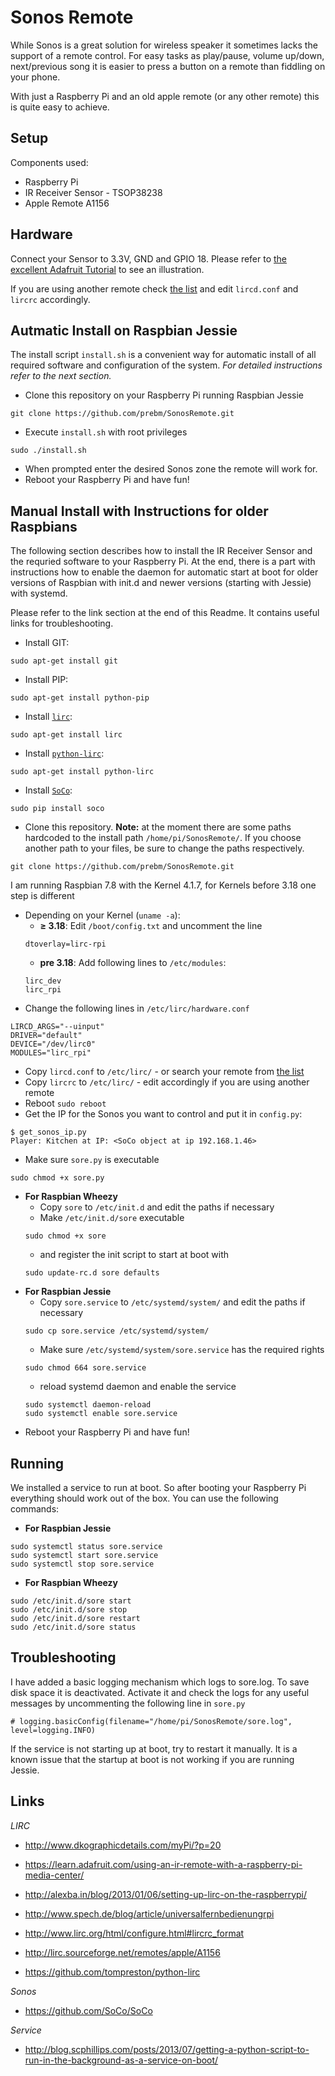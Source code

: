 Sonos Remote
============

While Sonos is a great solution for wireless speaker it sometimes lacks the support of a remote control. For easy tasks as play/pause, volume up/down, next/previous song it is easier to press a button on a remote than fiddling on your phone.

With just a Raspberry Pi and an old apple remote (or any other remote) this is quite easy to achieve.


Setup
-----

Components used:

- Raspberry Pi
- IR Receiver Sensor - TSOP38238
- Apple Remote A1156


Hardware
--------

Connect your Sensor to 3.3V, GND and GPIO 18. Please refer to [the excellent Adafruit Tutorial](https://learn.adafruit.com/using-an-ir-remote-with-a-raspberry-pi-media-center/hardware) to see an illustration.

If you are using another remote check [the list](http://lirc.sourceforge.net/remotes/) and edit `lircd.conf` and `lircrc` accordingly.


Autmatic Install on Raspbian Jessie
-----------------------------------

The install script `install.sh` is a convenient way for automatic install of all required software and configuration of the system. *For detailed instructions refer to the next section.*

- Clone this repository on your Raspberry Pi running Raspbian Jessie
```
git clone https://github.com/prebm/SonosRemote.git
```
- Execute `install.sh` with root privileges
```
sudo ./install.sh
```
- When prompted enter the desired Sonos zone the remote will work for.
- Reboot your Raspberry Pi and have fun!


Manual Install with Instructions for older Raspbians
----------------------------------------------------

The following section describes how to install the IR Receiver Sensor and the requried software to your Raspberry Pi. At the end, there is a part with instructions how to enable the daemon for automatic start at boot for older versions of Raspbian with init.d and newer versions (starting with Jessie) with systemd.

Please refer to the link section at the end of this Readme. It contains useful links for troubleshooting.

- Install GIT:
```
sudo apt-get install git
```
- Install PIP:
```
sudo apt-get install python-pip
```
- Install [`lirc`](http://sourceforge.net/projects/lirc/):
```
sudo apt-get install lirc
```
- Install [`python-lirc`](https://github.com/tompreston/python-lirc):
```
sudo apt-get install python-lirc
```
- Install [`SoCo`](https://github.com/SoCo/SoCo):
```
sudo pip install soco
```
- Clone this repository. **Note:** at the moment there are some paths hardcoded to the install path `/home/pi/SonosRemote/`. If you choose another path to your files, be sure to change the paths respectively.
```
git clone https://github.com/prebm/SonosRemote.git
```

I am running Raspbian 7.8 with the Kernel 4.1.7, for Kernels before 3.18 one step is different

- Depending on your Kernel (`uname -a`):
	- **≥ 3.18**: Edit `/boot/config.txt` and uncomment the line
	```
    dtoverlay=lirc-rpi
    ```
	- **pre 3.18**: Add following lines to `/etc/modules`:
    ```
    lirc_dev
    lirc_rpi
    ```
- Change the following lines in `/etc/lirc/hardware.conf`
```
LIRCD_ARGS="--uinput"
DRIVER="default"
DEVICE="/dev/lirc0"
MODULES="lirc_rpi"
```
- Copy `lircd.conf` to `/etc/lirc/` - or search your remote from [the list](http://lirc.sourceforge.net/remotes/)
- Copy `lircrc` to `/etc/lirc/` - edit accordingly if you are using another remote
- Reboot `sudo reboot`
- Get the IP for the Sonos you want to control and put it in `config.py`:
```
$ get_sonos_ip.py
Player: Kitchen at IP: <SoCo object at ip 192.168.1.46>
```
- Make sure `sore.py` is executable
```
sudo chmod +x sore.py
```
- **For Raspbian Wheezy**
    - Copy `sore` to `/etc/init.d` and edit the paths if necessary
    - Make `/etc/init.d/sore` executable
    ```
    sudo chmod +x sore
    ```
    - and register the init script to start at boot with
    ```
    sudo update-rc.d sore defaults
    ```
- **For Raspbian Jessie**
	- Copy `sore.service` to `/etc/systemd/system/` and edit the paths if necessary
	```
    sudo cp sore.service /etc/systemd/system/
    ```
    - Make sure `/etc/systemd/system/sore.service` has the required rights
    ```
    sudo chmod 664 sore.service
    ```
    - reload systemd daemon and enable the service
    ```
    sudo systemctl daemon-reload
    sudo systemctl enable sore.service
    ```
- Reboot your Raspberry Pi and have fun!


Running
-------

We installed a service to run at boot. So after booting your Raspberry Pi everything should work out of the box. You can use the following commands:

- **For Raspbian Jessie**
```
sudo systemctl status sore.service
sudo systemctl start sore.service
sudo systemctl stop sore.service
```
- **For Raspbian Wheezy**
```
sudo /etc/init.d/sore start
sudo /etc/init.d/sore stop
sudo /etc/init.d/sore restart
sudo /etc/init.d/sore status
```

Troubleshooting
---------------

I have added a basic logging mechanism which logs to sore.log. To save disk space it is deactivated. Activate it and check the logs for any useful messages by uncommenting the following line in `sore.py`

```
# logging.basicConfig(filename="/home/pi/SonosRemote/sore.log", level=logging.INFO)
```

If the service is not starting up at boot, try to restart it manually. It is a known issue that the startup at boot is not working if you are running Jessie.

Links
-----

*LIRC*
- http://www.dkographicdetails.com/myPi/?p=20
- https://learn.adafruit.com/using-an-ir-remote-with-a-raspberry-pi-media-center/
- http://alexba.in/blog/2013/01/06/setting-up-lirc-on-the-raspberrypi/
- http://www.spech.de/blog/article/universalfernbedienungrpi
- http://www.lirc.org/html/configure.html#lircrc_format
- http://lirc.sourceforge.net/remotes/apple/A1156

- https://github.com/tompreston/python-lirc

*Sonos*
- https://github.com/SoCo/SoCo

*Service*
- http://blog.scphillips.com/posts/2013/07/getting-a-python-script-to-run-in-the-background-as-a-service-on-boot/